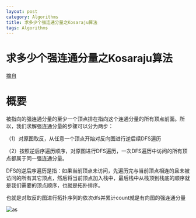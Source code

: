 ```yaml
---
layout: post
category: Algorithms
title: 求多少个强连通分量之Kosaraju算法
tags: Algorithms
---
```


# 求多少个强连通分量之Kosaraju算法

[摘自](https://www.cnblogs.com/nullzx/p/6437926.html)

# 概要
被指向的强连通分量的至少一个顶点排在指向这个连通分量的所有顶点前面。所以，我们求解强连通分量的步骤可以分为两步：

（1）对原图取反，从任意一个顶点开始对反向图进行逆后续DFS遍历

（2）按照逆后序遍历顺序，对原图进行DFS遍历，一次DFS遍历中访问的所有顶点都属于同一强连通分量。

DFS的逆后序遍历是指：如果当前顶点未访问，先遍历完与当前顶点相连的且未被访问的所有其它顶点，然后将当前顶点加入栈中，最后栈中从栈顶到栈底的顺序就是我们需要的顶点顺序，也就是拓扑排序。

也就是对取反的图进行拓扑序列的依次dfs并累计count就是有向图的强连通分量



![as](https://cdn.jsdelivr.net/gh/mafulong/mdPic@v1/v1/30.png)